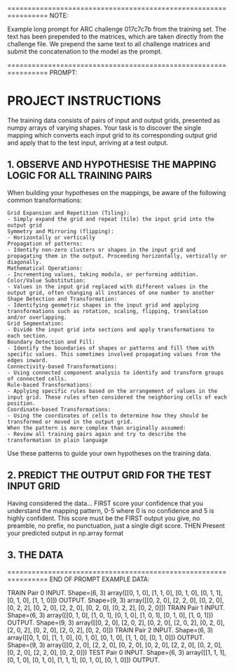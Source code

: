 ================================================================
NOTE: 

Example long prompt for ARC challenge 017c7c7b from the training set.
The text has been prepended to the matrices, which are taken directly from the challenge file.
We prepend the same text to all challenge matrices and submit the concatenation to the model as the prompt.

================================================================
PROMPT:

# PROJECT INSTRUCTIONS

The training data consists of pairs of input and output grids, presented as numpy arrays of varying shapes.
Your task is to discover the single mapping which converts each input grid to its corresponding output grid and apply that to the test input, arriving at a test output.

## 1. OBSERVE AND HYPOTHESISE THE MAPPING LOGIC FOR ALL TRAINING PAIRS

When building your hypotheses on the mappings, be aware of the following common transformations:

    Grid Expansion and Repetition (Tiling):
    - Simply expand the grid and repeat (tile) the input grid into the output grid
    Symmetry and Mirroring (flipping):
    - Horizontally or vertically
    Propagation of patterns:
    - Identify non-zero clusters or shapes in the input grid and propagating them in the output. Proceeding horizontally, vertically or diagonally.
    Mathematical Operations:
    - Incrementing values, taking modulo, or performing addition.
    Color/Value Substitution:
    - Values in the input grid replaced with different values in the output grid, often changing all instances of one number to another
    Shape Detection and Transformation:
    - Identifying geometric shapes in the input grid and applying transformations such as rotation, scaling, flipping, translation and/or overlapping.
    Grid Segmentation:
    - Divide the input grid into sections and apply transformations to each section.
    Boundary Detection and Fill:
    - Identify the boundaries of shapes or patterns and fill them with specific values. This sometimes involved propagating values from the edges inward.
    Connectivity-based Transformations:
    - Using connected component analysis to identify and transform groups of connected cells.
    Rule-based Transformations:
    - Applying specific rules based on the arrangement of values in the input grid. These rules often considered the neighboring cells of each position.
    Coordinate-based Transformations:
    - Using the coordinates of cells to determine how they should be transformed or moved in the output grid.
    When the pattern is more complex than originally assumed:
    - Review all training pairs again and try to describe the transformation in plain language

Use these patterns to guide your own hypotheses on the training data.

## 2. PREDICT THE OUTPUT GRID FOR THE TEST INPUT GRID

Having considered the data...
FIRST score your confidence that you understand the mapping pattern, 0-5 where 0 is no confidence and 5 is highly confident. 
This score must be the FIRST output you give, no preamble, no prefix, no punctuation, just a single digit score.
THEN Present your predicted output in np.array format

## 3. THE DATA

================================================================
END OF PROMPT
EXAMPLE DATA:

TRAIN Pair 0
INPUT. Shape=(6, 3)
array([[0, 1, 0],
       [1, 1, 0],
       [0, 1, 0],
       [0, 1, 1],
       [0, 1, 0],
       [1, 1, 0]])
OUTPUT. Shape=(9, 3)
array([[0, 2, 0],
       [2, 2, 0],
       [0, 2, 0],
       [0, 2, 2],
       [0, 2, 0],
       [2, 2, 0],
       [0, 2, 0],
       [0, 2, 2],
       [0, 2, 0]])
TRAIN Pair 1
INPUT. Shape=(6, 3)
array([[0, 1, 0],
       [1, 0, 1],
       [0, 1, 0],
       [1, 0, 1],
       [0, 1, 0],
       [1, 0, 1]])
OUTPUT. Shape=(9, 3)
array([[0, 2, 0],
       [2, 0, 2],
       [0, 2, 0],
       [2, 0, 2],
       [0, 2, 0],
       [2, 0, 2],
       [0, 2, 0],
       [2, 0, 2],
       [0, 2, 0]])
TRAIN Pair 2
INPUT. Shape=(6, 3)
array([[0, 1, 0],
       [1, 1, 0],
       [0, 1, 0],
       [0, 1, 0],
       [1, 1, 0],
       [0, 1, 0]])
OUTPUT. Shape=(9, 3)
array([[0, 2, 0],
       [2, 2, 0],
       [0, 2, 0],
       [0, 2, 0],
       [2, 2, 0],
       [0, 2, 0],
       [0, 2, 0],
       [2, 2, 0],
       [0, 2, 0]])
TEST Pair 0
INPUT. Shape=(6, 3)
array([[1, 1, 1],
       [0, 1, 0],
       [0, 1, 0],
       [1, 1, 1],
       [0, 1, 0],
       [0, 1, 0]])
OUTPUT. 